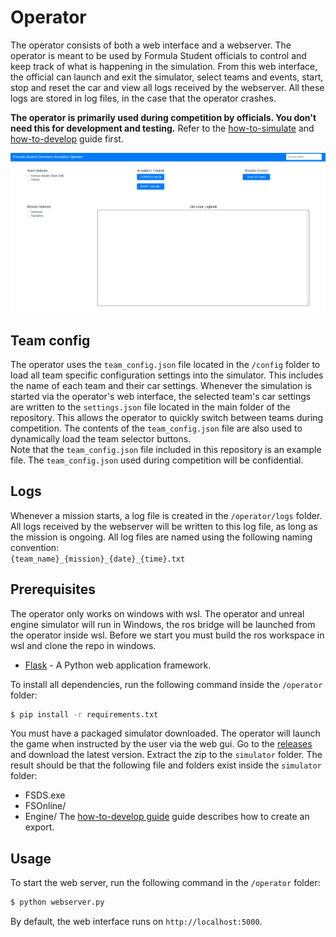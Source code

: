 # Operator

The operator consists of both a web interface and a webserver. 
The operator is meant to be used by Formula Student officials to control and keep track of what is happening in the simulation.
From this web interface, the official can launch and exit the simulator, select teams and events, start, stop and reset the car and view all logs received by the webserver.
All these logs are stored in log files, in the case that the operator crashes.

**The operator is primarily used during competition by officials. You don't need this for development and testing.**
Refer to the [how-to-simulate](how-to-simulate.md) and [how-to-develop](how-to-develop.md) guide first.


![Operator](images/operator.png)

## Team config
The operator uses the `team_config.json` file located in the `/config` folder to load all team specific configuration settings into the simulator. This includes the name of each team and their car settings. Whenever the simulation is started via the operator's web interface, the selected team's car settings are written to the `settings.json` file located in the main folder of the repository. This allows the operator to quickly switch between teams during competition. The contents of the `team_config.json` file are also used to dynamically load the team selector buttons.  
Note that the `team_config.json` file included in this repository is an example file. The `team_config.json` used during competition will be confidential. 

## Logs
Whenever a mission starts, a log file is created in the `/operator/logs` folder. All logs received by the webserver will be written to this log file, as long as the mission is ongoing. All log files are named using the following naming convention:  
`{team_name}_{mission}_{date}_{time}.txt`

## Prerequisites

The operator only works on windows with wsl.
The operator and unreal engine simulator will run in Windows, the ros bridge will be launched from the operator inside wsl.
Before we start you must build the ros workspace in wsl and clone the repo in windows.

+ [Flask](https://flask.palletsprojects.com/en/1.1.x/) - A Python web application framework.

To install all dependencies, run the following command inside the `/operator` folder:
```bash
$ pip install -r requirements.txt
```

You must have a packaged simulator downloaded.
The operator will launch the game when instructed by the user via the web gui.
Go to the [releases](https://github.com/FS-Online/Formula-Student-Driverless-Simulator/releases) and download the latest version.
Extract the zip to the `simulator` folder.
The result should be that the following file and folders exist inside the `simulator` folder:
* FSDS.exe
* FSOnline/
* Engine/
The [how-to-develop guide](how-to-develop.md) guide describes how to create an export.

## Usage
To start the web server, run the following command in the `/operator` folder:
```bash
$ python webserver.py
```
By default, the web interface runs on `http://localhost:5000`.
